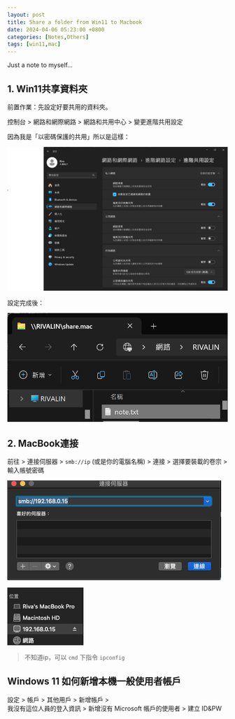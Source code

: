 ```yaml
---
layout: post
title: Share a folder from Win11 to Macbook
date: 2024-04-06 05:23:00 +0800
categories: [Notes,Others]
tags: [win11,mac]
---
```


Just a note to myself...

## 1. Win11共享資料夾

前置作業：先設定好要共用的資料夾。


控制台 > 網路和網際網路 > 網路和共用中心 > 變更進階共用設定     

因為我是「以密碼保護的共用」所以是這樣：

![](/assets/img/post/win11-setting-share-folder-hasidpw.png)

設定完成後：        

![](/assets/img/post/win11-share-folder-done.png)

## 2. MacBook連接

前往 > 連接伺服器 > `smb://ip` (或是你的電腦名稱) > 連接 > 選擇要裝載的卷宗 > 輸入帳號密碼


![](/assets/img/post/mac-connect-server-1.png)


![](/assets/img/post/mac-connect-server-2.png)



> 不知道ip，可以 `cmd` 下指令 `ipconfig`


## Windows 11 如何新增本機一般使用者帳戶

設定 > 帳戶 > 其他用戶 > 新增帳戶 >        
我沒有這位人員的登入資訊 > 新增沒有 Microsoft 帳戶的使用者 > 建立 ID&PW
